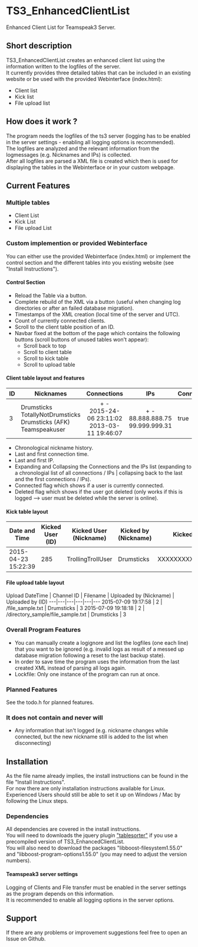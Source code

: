 # TS3_EnhancedClientList
Enhanced Client List for Teamspeak3 Server.

## Short description
TS3_EnhancedClientList creates an enhanced client list using the information written to the logfiles of the server.<br />
It currently provides three detailed tables that can be included in an existing website or be used with the provided Webinterface (index.html):
- Client list
- Kick list 
- File upload list

## How does it work ?
The program needs the logfiles of the ts3 server (logging has to be enabled in the server settings - enabling all logging options is recommended).<br />
The logfiles are analyzed and the relevant information from the logmessages (e.g. Nicknames and IPs) is collected.<br />
After all logfiles are parsed a XML file is created which then is used for displaying the tables in the Webinterface or in your custom webpage.

## Current Features
### Multiple tables
- Client List
- Kick List
- File upload List

### Custom implemention or provided Webinterface
You can either use the provided Webinterface (index.html) or implement the control section and the different tables into you existing website (see "Install Instructions").

#### Control Section
- Reload the Table via a button.
- Complete rebuild of the XML via a button (useful when changing log directories or after an failed database migration).
- Timestamps of the XML creation (local time of the server and UTC).
- Count of currently connected clients.
- Scroll to the client table position of an ID.
- Navbar fixed at the bottom of the page which contains the following buttons (scroll buttons of unused tables won't appear):
	* Scroll back to top
	* Scroll to client table
	* Scroll to kick table
	* Scroll to upload table

#### Client table layout and features
ID | Nicknames | Connections | IPs | Connected | Deleted
---|---|:---:|:---:|---|---
3  | Drumsticks<br />TotallyNotDrumsticks<br />Drumsticks (AFK)<br />Teamspeakuser | + -<br />2015-24-06 23:11:02<br />2013-03-11 19:46:07 | + -<br />88.888.888.75<br />99.999.999.31 | true | false

- Chronological nickname history.
- Last and first connection time.
- Last and first IP.
- Expanding and Collapsing the Connections and the IPs list (expanding to a chronologial list of all connections / IPs | collapsing back to the last and the first connections / IPs).
- Connected flag which shows if a user is currently connected.
- Deleted flag which shows if the user got deleted (only works if this is logged --> user must be deleted while the server is online).

#### Kick table layout
Date and Time | Kicked User (ID) | Kicked User (Nickname) | Kicked by (Nickname) | Kicked by (UID) | Reason
---|---|---|---|---|---
2015-04-23 15:22:39 | 285 | TrollingTrollUser | Drumsticks | XXXXXXXXXXXXXXXXXX= | Trolling

#### File upload table layout
Upload DateTime | Channel ID | Filename | Uploaded by (Nickname) | Uploaded by (ID)
---|---|---|---|---|---
2015-07-09 19:17:58 | 2 | /file_sample.txt | Drumsticks | 3
2015-07-09 19:18:18 | 2 | /directory_sample/file_sample.txt | Drumsticks | 3


### Overall Program Features
- You can manually create a logignore and list the logfiles (one each line) that you want to be ignored (e.g. invalid logs as result of a messed up database migration following a reset to the last backup state).
- In order to save time the program uses the information from the last created XML instead of parsing all logs again.
- Lockfile: Only one instance of the program can run at once.

### Planned Features
See the todo.h for planned features.

### It does not contain and never will
- Any information that isn't logged (e.g. nickname changes while connected, but the new nickname still is added to the list when disconnecting)

## Installation
As the file name already implies, the install instructions can be found in the file "Install Instructions".<br />
For now there are only installation instructions available for Linux.<br />
Experienced Users should still be able to set it up on Windows / Mac by following the Linux steps.

### Dependencies
All dependencies are covered in the install instructions.<br />
You will need to downloads the jquery plugin ["tablesorter"](http://tablesorter.com) if you use a precompiled version of TS3_EnhancedClientList. <br />
You will also need to download the packages "libboost-filesystem1.55.0" and "libboost-program-options1.55.0" (you may need to adjust the version numbers).

#### Teamspeak3 server settings
Logging of Clients and File transfer must be enabled in the server settings as the program depends on this information. <br />
It is recommended to enable all logging options in the server options.

## Support
If there are any problems or improvement suggestions feel free to open an Issue on Github.
